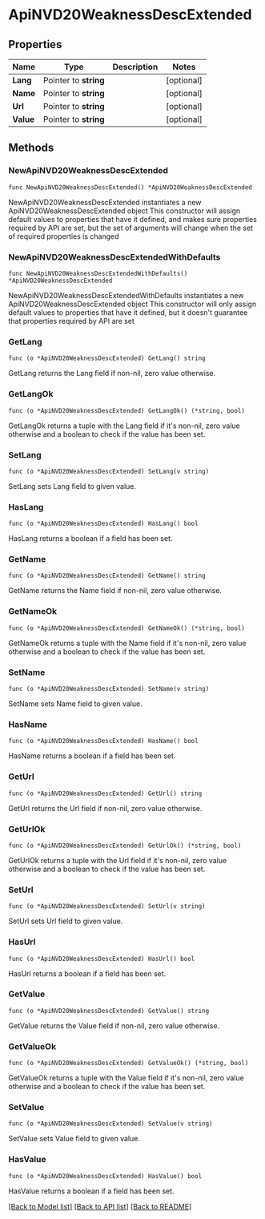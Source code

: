 # ApiNVD20WeaknessDescExtended

## Properties

Name | Type | Description | Notes
------------ | ------------- | ------------- | -------------
**Lang** | Pointer to **string** |  | [optional] 
**Name** | Pointer to **string** |  | [optional] 
**Url** | Pointer to **string** |  | [optional] 
**Value** | Pointer to **string** |  | [optional] 

## Methods

### NewApiNVD20WeaknessDescExtended

`func NewApiNVD20WeaknessDescExtended() *ApiNVD20WeaknessDescExtended`

NewApiNVD20WeaknessDescExtended instantiates a new ApiNVD20WeaknessDescExtended object
This constructor will assign default values to properties that have it defined,
and makes sure properties required by API are set, but the set of arguments
will change when the set of required properties is changed

### NewApiNVD20WeaknessDescExtendedWithDefaults

`func NewApiNVD20WeaknessDescExtendedWithDefaults() *ApiNVD20WeaknessDescExtended`

NewApiNVD20WeaknessDescExtendedWithDefaults instantiates a new ApiNVD20WeaknessDescExtended object
This constructor will only assign default values to properties that have it defined,
but it doesn't guarantee that properties required by API are set

### GetLang

`func (o *ApiNVD20WeaknessDescExtended) GetLang() string`

GetLang returns the Lang field if non-nil, zero value otherwise.

### GetLangOk

`func (o *ApiNVD20WeaknessDescExtended) GetLangOk() (*string, bool)`

GetLangOk returns a tuple with the Lang field if it's non-nil, zero value otherwise
and a boolean to check if the value has been set.

### SetLang

`func (o *ApiNVD20WeaknessDescExtended) SetLang(v string)`

SetLang sets Lang field to given value.

### HasLang

`func (o *ApiNVD20WeaknessDescExtended) HasLang() bool`

HasLang returns a boolean if a field has been set.

### GetName

`func (o *ApiNVD20WeaknessDescExtended) GetName() string`

GetName returns the Name field if non-nil, zero value otherwise.

### GetNameOk

`func (o *ApiNVD20WeaknessDescExtended) GetNameOk() (*string, bool)`

GetNameOk returns a tuple with the Name field if it's non-nil, zero value otherwise
and a boolean to check if the value has been set.

### SetName

`func (o *ApiNVD20WeaknessDescExtended) SetName(v string)`

SetName sets Name field to given value.

### HasName

`func (o *ApiNVD20WeaknessDescExtended) HasName() bool`

HasName returns a boolean if a field has been set.

### GetUrl

`func (o *ApiNVD20WeaknessDescExtended) GetUrl() string`

GetUrl returns the Url field if non-nil, zero value otherwise.

### GetUrlOk

`func (o *ApiNVD20WeaknessDescExtended) GetUrlOk() (*string, bool)`

GetUrlOk returns a tuple with the Url field if it's non-nil, zero value otherwise
and a boolean to check if the value has been set.

### SetUrl

`func (o *ApiNVD20WeaknessDescExtended) SetUrl(v string)`

SetUrl sets Url field to given value.

### HasUrl

`func (o *ApiNVD20WeaknessDescExtended) HasUrl() bool`

HasUrl returns a boolean if a field has been set.

### GetValue

`func (o *ApiNVD20WeaknessDescExtended) GetValue() string`

GetValue returns the Value field if non-nil, zero value otherwise.

### GetValueOk

`func (o *ApiNVD20WeaknessDescExtended) GetValueOk() (*string, bool)`

GetValueOk returns a tuple with the Value field if it's non-nil, zero value otherwise
and a boolean to check if the value has been set.

### SetValue

`func (o *ApiNVD20WeaknessDescExtended) SetValue(v string)`

SetValue sets Value field to given value.

### HasValue

`func (o *ApiNVD20WeaknessDescExtended) HasValue() bool`

HasValue returns a boolean if a field has been set.


[[Back to Model list]](../README.md#documentation-for-models) [[Back to API list]](../README.md#documentation-for-api-endpoints) [[Back to README]](../README.md)


